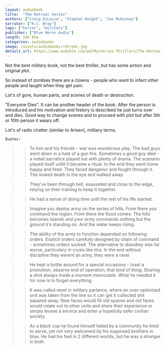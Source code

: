 ```yaml
---
layout: audiobook
title:  "The Retreat Series"
authors: ["Craig DiLouie", "Stephen Knight", "Joe McKinney"]
narrator: ["R.C. Bray"]
tags: ["horror", "military"]
publisher: ["Blue Heron Audio"]
length: 14h 05m
categories: audiobooks
image: /assets/audiobooks/retreat.jpg
details_url: https://www.audible.com/pd/Mysteries-Thrillers/The-Retreat-Series-Audiobook/B07D7J53GG
---
```


Not the best military book, not the best thriller, but has some action and original plot.

So instead of zombies there are a clowns - people who want to infect other people and laught when they get pain.

Lot's of gore, human parts, and scenes of death or destruction. 

"Everyone Dies". It can be another header of the book. After the person is introduced and his motivation and history is described he just turns over and dies. Good way to change scenes and to proceed with plot but after 5th or 10th person it wears off. 

Lot's of radio chatter (similar to Arisen), military terms.

`Quotes:` 
>> To him and his friends - war was wonderous play. The bad guys went down in a hale of a gun fire. Sometimes a good guy died - a nobel sacrafice played out with plenty of drama. The scenario played itself untill it became a ritual. In the end they went home happy and tired. They faced dangeour and fought through it. The looked death in the eye and walked away.

>> They've been through hell, exauseted and close to the edge, relying on their training to keep it together.

>> He had a sense of doing time until the rest of his life started.

>> Imagine you deploy army on the series of hills. From there you command the region. From there the flood comes. The hills becomes islands and your army commands nothing but the ground it's standing on. And the water keeps rising.

>> The ability of the army to function depended on following orders. Explicit orders carefully designed by chain of command - sometimes orders sucked. The alternative to dissobey was far worse, particulary in crysis like this. In the end without discipline they werent an army, they were a ravel.

>> He kept a bottle around for a special occasions - toast a promotion, observe end of operation, that kind of thing. Sharing a shot always made a moment memorable. What he needed it for now is to forget everything.

>> It was called reset in military parlance, where an over-optimized unit was taken from the line so it can get  it collected shit squared away. New faces would fill old spaces and old faces would rotate out to other units and share their experience or simply levave a service and enter a hopefully safer civilian society.

>> As a black cop he found himself hated by a community he tried to serve, yet not very welcomed by his supposed brothers in blue. He had his feet in 2 different worlds, but he was a stranger in both.